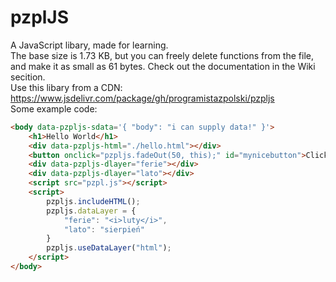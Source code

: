 # pzplJS
A JavaScript libary, made for learning.<br>
The base size is 1.73 KB, but you can freely delete functions from the file, and make it as small as 61 bytes.
Check out the documentation in the Wiki secition.<br>
Use this libary from a CDN: https://www.jsdelivr.com/package/gh/programistazpolski/pzpljs <br>
Some example code:
```html
<body data-pzpljs-sdata='{ "body": "i can supply data!" }'>
    <h1>Hello World</h1>
    <div data-pzpljs-html="./hello.html"></div>
    <button onclick="pzpljs.fadeOut(50, this);" id="mynicebutton">Click to fade out</button>
    <div data-pzpljs-dlayer="ferie"></div>
    <div data-pzpljs-dlayer="lato"></div>
    <script src="pzpl.js"></script>
    <script>
        pzpljs.includeHTML();
        pzpljs.dataLayer = {
            "ferie": "<i>luty</i>",
            "lato": "sierpień"
        }
        pzpljs.useDataLayer("html");     
    </script>
</body>
```
